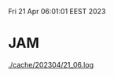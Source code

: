 Fri 21 Apr 06:01:01 EEST 2023
# JAM
<a href='./cache/202304/21_06.log'>./cache/202304/21_06.log</a>
